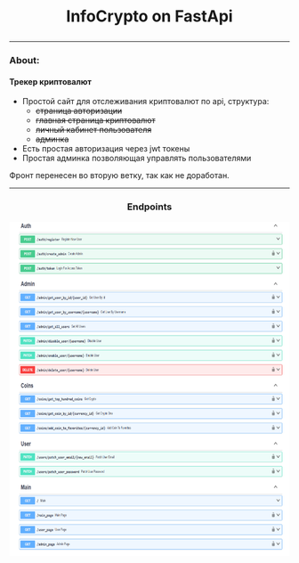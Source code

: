 # <p style="text-align: center;"> InfoCrypto on FastApi
____
### About:
#### __Трекер криптовалют__
 - Простой сайт для отслеживания криптовалют по api, структура:
   - ~~страница авторизации~~
   - ~~главная страница криптовалют~~
   - ~~личный кабинет пользователя~~
   - ~~админка~~
 - Есть простая авторизация через jwt токены
 - Простая админка позволяющая управлять пользователями

Фронт перенесен во вторую ветку, так как не доработан.

___
### <p style="text-align: center;"> Endpoints

<p align="center">
  <img width="800" height="600" src="endpoints.png">
</p>


